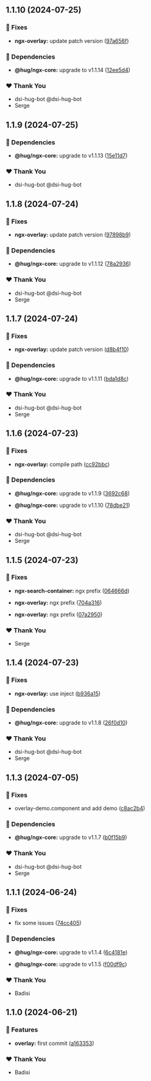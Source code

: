 ## 1.1.10 (2024-07-25)

### 🐛 Fixes

-   **ngx-overlay:** update patch version ([97a656f](https://github.com/DSI-HUG/ngx-components/commit/97a656f))

### 🌱 Dependencies

-   **@hug/ngx-core:** upgrade to v1.1.14 ([12ee5d4](https://github.com/DSI-HUG/ngx-components/commit/12ee5d4))

### ❤️ Thank You

-   dsi-hug-bot @dsi-hug-bot
-   Serge

## 1.1.9 (2024-07-25)

### 🌱 Dependencies

-   **@hug/ngx-core:** upgrade to v1.1.13 ([15e11d7](https://github.com/DSI-HUG/ngx-components/commit/15e11d7))

### ❤️ Thank You

-   dsi-hug-bot @dsi-hug-bot

## 1.1.8 (2024-07-24)

### 🐛 Fixes

-   **ngx-overlay:** update patch version ([97898b9](https://github.com/DSI-HUG/ngx-components/commit/97898b9))

### 🌱 Dependencies

-   **@hug/ngx-core:** upgrade to v1.1.12 ([78a2936](https://github.com/DSI-HUG/ngx-components/commit/78a2936))

### ❤️ Thank You

-   dsi-hug-bot @dsi-hug-bot
-   Serge

## 1.1.7 (2024-07-24)

### 🐛 Fixes

-   **ngx-overlay:** update patch version ([d8b4f10](https://github.com/DSI-HUG/ngx-components/commit/d8b4f10))

### 🌱 Dependencies

-   **@hug/ngx-core:** upgrade to v1.1.11 ([bda1d8c](https://github.com/DSI-HUG/ngx-components/commit/bda1d8c))

### ❤️ Thank You

-   dsi-hug-bot @dsi-hug-bot
-   Serge

## 1.1.6 (2024-07-23)

### 🐛 Fixes

-   **ngx-overlay:** compile path ([cc92bbc](https://github.com/DSI-HUG/ngx-components/commit/cc92bbc))

### 🌱 Dependencies

-   **@hug/ngx-core:** upgrade to v1.1.9 ([3692c68](https://github.com/DSI-HUG/ngx-components/commit/3692c68))

-   **@hug/ngx-core:** upgrade to v1.1.10 ([78dbe21](https://github.com/DSI-HUG/ngx-components/commit/78dbe21))

### ❤️ Thank You

-   dsi-hug-bot @dsi-hug-bot
-   Serge

## 1.1.5 (2024-07-23)

### 🐛 Fixes

-   **ngx-search-container:** ngx prefix ([064666d](https://github.com/DSI-HUG/ngx-components/commit/064666d))

-   **ngx-overlay:** ngx prefix ([704a316](https://github.com/DSI-HUG/ngx-components/commit/704a316))

-   **ngx-overlay:** ngx prefix ([07a2950](https://github.com/DSI-HUG/ngx-components/commit/07a2950))

### ❤️ Thank You

-   Serge

## 1.1.4 (2024-07-23)

### 🐛 Fixes

-   **ngx-overlay:** use inject ([b936a15](https://github.com/DSI-HUG/ngx-components/commit/b936a15))

### 🌱 Dependencies

-   **@hug/ngx-core:** upgrade to v1.1.8 ([26f0d10](https://github.com/DSI-HUG/ngx-components/commit/26f0d10))

### ❤️ Thank You

-   dsi-hug-bot @dsi-hug-bot
-   Serge

## 1.1.3 (2024-07-05)

### 🐛 Fixes

-   overlay-demo.component and add demo ([c8ac2b4](https://github.com/DSI-HUG/ngx-components/commit/c8ac2b4))

### 🌱 Dependencies

-   **@hug/ngx-core:** upgrade to v1.1.7 ([b0f15b9](https://github.com/DSI-HUG/ngx-components/commit/b0f15b9))

### ❤️ Thank You

-   dsi-hug-bot @dsi-hug-bot
-   Serge

## 1.1.1 (2024-06-24)

### 🐛 Fixes

-   fix some issues ([74cc405](https://github.com/DSI-HUG/ngx-components/commit/74cc405))

### 🌱 Dependencies

-   **@hug/ngx-core:** upgrade to v1.1.4 ([6c4181e](https://github.com/DSI-HUG/ngx-components/commit/6c4181e))

-   **@hug/ngx-core:** upgrade to v1.1.5 ([f00df9c](https://github.com/DSI-HUG/ngx-components/commit/f00df9c))

### ❤️ Thank You

-   Badisi

## 1.1.0 (2024-06-21)

### 🚀 Features

-   **overlay:** first commit ([a163353](https://github.com/DSI-HUG/ngx-components/commit/a163353))

### ❤️ Thank You

-   Badisi
